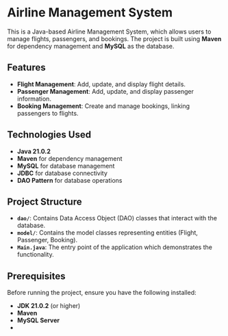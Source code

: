 # Airline Management System

This is a Java-based Airline Management System, which allows users to manage flights, passengers, and bookings. The project is built using **Maven** for dependency management and **MySQL** as the database.

## Features

- **Flight Management**: Add, update, and display flight details.
- **Passenger Management**: Add, update, and display passenger information.
- **Booking Management**: Create and manage bookings, linking passengers to flights.

## Technologies Used

- **Java 21.0.2**
- **Maven** for dependency management
- **MySQL** for database management
- **JDBC** for database connectivity
- **DAO Pattern** for database operations

## Project Structure


- **`dao/`**: Contains Data Access Object (DAO) classes that interact with the database.
- **`model/`**: Contains the model classes representing entities (Flight, Passenger, Booking).
- **`Main.java`**: The entry point of the application which demonstrates the functionality.

## Prerequisites

Before running the project, ensure you have the following installed:

- **JDK 21.0.2** (or higher)
- **Maven**
- **MySQL Server**
- 
